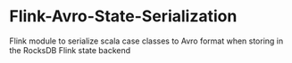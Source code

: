 # Flink-Avro-State-Serialization
Flink module to serialize scala case classes to Avro format when storing in the RocksDB Flink state backend
